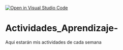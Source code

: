 [![Open in Visual Studio Code](https://classroom.github.com/assets/open-in-vscode-c66648af7eb3fe8bc4f294546bfd86ef473780cde1dea487d3c4ff354943c9ae.svg)](https://classroom.github.com/online_ide?assignment_repo_id=8496428&assignment_repo_type=AssignmentRepo)
# Actividades_Aprendizaje-
Aqui estarán mis actividades de cada semana
